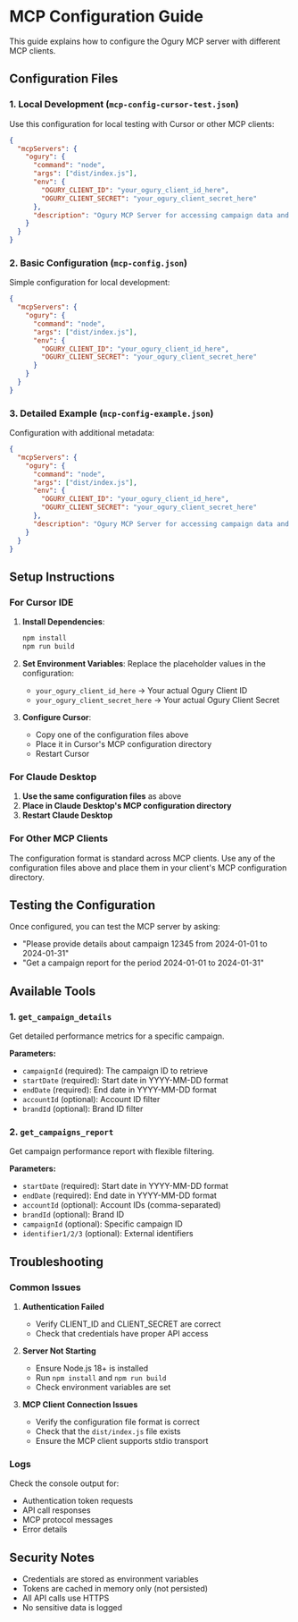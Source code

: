 # MCP Configuration Guide

This guide explains how to configure the Ogury MCP server with different MCP clients.

## Configuration Files

### 1. Local Development (`mcp-config-cursor-test.json`)
Use this configuration for local testing with Cursor or other MCP clients:

```json
{
  "mcpServers": {
    "ogury": {
      "command": "node",
      "args": ["dist/index.js"],
      "env": {
        "OGURY_CLIENT_ID": "your_ogury_client_id_here",
        "OGURY_CLIENT_SECRET": "your_ogury_client_secret_here"
      },
      "description": "Ogury MCP Server for accessing campaign data and reports"
    }
  }
}
```

### 2. Basic Configuration (`mcp-config.json`)
Simple configuration for local development:

```json
{
  "mcpServers": {
    "ogury": {
      "command": "node",
      "args": ["dist/index.js"],
      "env": {
        "OGURY_CLIENT_ID": "your_ogury_client_id_here",
        "OGURY_CLIENT_SECRET": "your_ogury_client_secret_here"
      }
    }
  }
}
```

### 3. Detailed Example (`mcp-config-example.json`)
Configuration with additional metadata:

```json
{
  "mcpServers": {
    "ogury": {
      "command": "node",
      "args": ["dist/index.js"],
      "env": {
        "OGURY_CLIENT_ID": "your_ogury_client_id_here",
        "OGURY_CLIENT_SECRET": "your_ogury_client_secret_here"
      },
      "description": "Ogury MCP Server for accessing campaign data and reports"
    }
  }
}
```

## Setup Instructions

### For Cursor IDE

1. **Install Dependencies**:
   ```bash
   npm install
   npm run build
   ```

2. **Set Environment Variables**:
   Replace the placeholder values in the configuration:
   - `your_ogury_client_id_here` → Your actual Ogury Client ID
   - `your_ogury_client_secret_here` → Your actual Ogury Client Secret

3. **Configure Cursor**:
   - Copy one of the configuration files above
   - Place it in Cursor's MCP configuration directory
   - Restart Cursor

### For Claude Desktop

1. **Use the same configuration files** as above
2. **Place in Claude Desktop's MCP configuration directory**
3. **Restart Claude Desktop**

### For Other MCP Clients

The configuration format is standard across MCP clients. Use any of the configuration files above and place them in your client's MCP configuration directory.

## Testing the Configuration

Once configured, you can test the MCP server by asking:

- "Please provide details about campaign 12345 from 2024-01-01 to 2024-01-31"
- "Get a campaign report for the period 2024-01-01 to 2024-01-31"

## Available Tools

### 1. `get_campaign_details`
Get detailed performance metrics for a specific campaign.

**Parameters:**
- `campaignId` (required): The campaign ID to retrieve
- `startDate` (required): Start date in YYYY-MM-DD format
- `endDate` (required): End date in YYYY-MM-DD format
- `accountId` (optional): Account ID filter
- `brandId` (optional): Brand ID filter

### 2. `get_campaigns_report`
Get campaign performance report with flexible filtering.

**Parameters:**
- `startDate` (required): Start date in YYYY-MM-DD format
- `endDate` (required): End date in YYYY-MM-DD format
- `accountId` (optional): Account IDs (comma-separated)
- `brandId` (optional): Brand ID
- `campaignId` (optional): Specific campaign ID
- `identifier1/2/3` (optional): External identifiers

## Troubleshooting

### Common Issues

1. **Authentication Failed**
   - Verify CLIENT_ID and CLIENT_SECRET are correct
   - Check that credentials have proper API access

2. **Server Not Starting**
   - Ensure Node.js 18+ is installed
   - Run `npm install` and `npm run build`
   - Check environment variables are set

3. **MCP Client Connection Issues**
   - Verify the configuration file format is correct
   - Check that the `dist/index.js` file exists
   - Ensure the MCP client supports stdio transport

### Logs

Check the console output for:
- Authentication token requests
- API call responses
- MCP protocol messages
- Error details

## Security Notes

- Credentials are stored as environment variables
- Tokens are cached in memory only (not persisted)
- All API calls use HTTPS
- No sensitive data is logged
